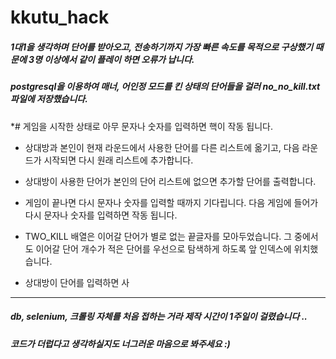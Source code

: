 # kkutu_hack

##### 1대1을 생각하며 단어를 받아오고, 전송하기까지 가장 빠른 속도를 목적으로 구상했기 때문에 3명 이상에서 같이 플레이 하면 오류가 납니다.
##### postgresql을 이용하여 매너, 어인정 모드를 킨 상태의 단어들을 걸러 no_no_kill.txt 파일에 저장했습니다.


*# 게임을 시작한 상태로 아무 문자나 숫자를 입력하면 핵이 작동 됩니다.
* 상대방과 본인이 현재 라운드에서 사용한 단어를 다른 리스트에 옮기고, 다음 라운드가 시작되면 다시 원래 리스트에 추가합니다.
* 상대방이 사용한 단어가 본인의 단어 리스트에 없으면 추가할 단어를 출력합니다.
* 게임이 끝나면 다시 문자나 숫자를 입력할 때까지 기다립니다. 다음 게임에 들어가 다시 문자나 숫자를 입력하면 작동 됩니다.
* TWO_KILL 배열은 이어갈 단어가 별로 없는 끝글자를 모아두었습니다. 그 중에서도 이어갈 단어 개수가 적은 단어를 우선으로 탐색하게 하도록 앞 인덱스에 위치했습니다.

* 상대방이 단어를 입력하면 사

---------------------------------------

##### db, selenium, 크롤링 자체를 처음 접하는 거라 제작 시간이 1주일이 걸렸습니다 .. 
##### 코드가 더럽다고 생각하실지도 너그러운 마음으로 봐주세요 :)
